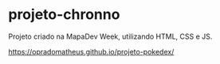 # projeto-chronno
 Projeto criado na MapaDev Week, utilizando HTML, CSS e JS.


https://opradomatheus.github.io/projeto-pokedex/

